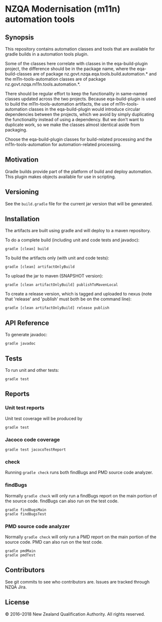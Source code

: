 # NZQA Modernisation (m11n) automation tools

## Synopsis

This repository contains automation classes and tools that are available for gradle builds in a automation tools plugin.

Some of the classes here correlate with classes in the eqa-build-plugin project, the difference should be in the package
name, where the eqa-build-classes are of package nz.govt.nzqa.eqa.tools.build.automation.* and the m11n-tools-automation
classes are of package nz.govt.nzqa.m11n.tools.automation.*.

There should be regular effort to keep the functionality in same-named classes updated across the two projects. Because
eqa-build-plugin is used to build the m11n-tools-automation artifacts, the use of m11n-tools-automation classes in
the eqa-build-plugin would introduce circular dependencies between the projects, which we avoid by simply duplicating the
functionality instead of using a dependency. But we don't want to duplicate work, so we make the classes almost identical
aside from packaging.

Choose the eqa-build-plugin classes for build-related processing and the m11n-tools-automation for automation-related
processing.

## Motivation

Gradle builds provide part of the platform of build and deploy automation. This plugin makes objects available for
use in scripting.

## Versioning

See the `build.gradle` file for the current jar version that will be generated.

## Installation

The artifacts are built using gradle and will deploy to a maven repository.

To do a complete build (including unit and code tests and javadoc):
```
gradle [clean] build
```

To build the artifacts only (with unit and code tests):
```
gradle [clean] artifactOnlyBuild
```

To upload the jar to maven (SNAPSHOT version):
```
gradle [clean artifactOnlyBuild] publishToMavenLocal
```

To create a release version, which is tagged and uploaded to nexus
(note that 'release' and 'publish' must both be on the command line):
```
gradle [clean artifactOnlyBuild] release publish
```

## API Reference

To generate javadoc:
```
gradle javadoc
```

## Tests

To run unit and other tests:
```
gradle test
```

## Reports

### Unit test reports
Unit test coverage will be produced by
```
gradle test
```

### Jacoco code coverage
```
gradle test jacocoTestReport
```

### check
Running `gradle check` runs both findBugs and PMD source code analyzer.

### findBugs
Normally `gradle check` will only run a findBugs report on the main portion of the source code. findBugs can also run on the test code.
```
gradle findBugsMain
gradle findBugsTest
```

### PMD source code analyzer
Normally `gradle check` will only run a PMD report on the main portion of the source code. PMD can also run on the test code.
```
gradle pmdMain
gradle pmdTest
```

## Contributors

See git commits to see who contributors are. Issues are tracked through NZQA Jira.

## License

&copy; 2016&ndash;2018 New Zealand Qualification Authority. All rights reserved.
